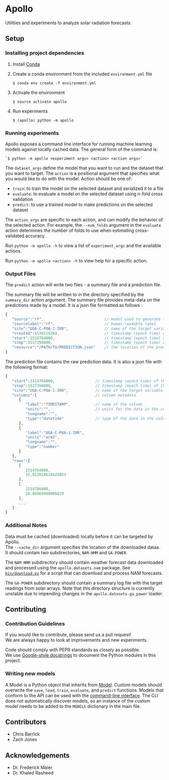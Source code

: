 # Apollo

Utilities and experiments to analyze solar radiation forecasts.

## Setup

### Installing project dependencies

1. Install [Conda](https://conda.io/docs/user-guide/install/index.html)

2. Create a conda environment from the included `environment.yml` file

    `$ conda env create -f environment.yml`

3. Activate the environment

    `$ source activate apollo`
    
4. Run experiments
    
    `$ (apollo) python -m apollo`
    
### Running experiments

Apollo exposes a command line interface for running machine learning models against locally cached data.
The general form of the command is:

    `$ python -m apollo <experiment args> <action> <action args>`

The `dataset_args` define the model that you want to run and the dataset that you want to target.
The `action` is a positional argument that specifies what you would like to do with the model.
Action should be one of:
 - `train`: to train the model on the selected dataset and serialized it to a file
 - `evaluate`: to evaluate a model on the selected dataset using n-fold cross validation
 - `predict`: to use a trained model to make predictions on the selected dataset
 
The `action_args` are specific to each action, and can modify the behavior of the selected action.
For example, the `--num_folds` argument in the `evaluate` action determines the number of folds to use
when estimating cross-validated accuracy.

Run `python -m apollo -h` to view a list of `experiment_args` and the available actions.

Run `python -m apollo <action> -h` to view help for a specific action.

### Output Files
The `predict` action will write two files - a summary file and a prediction file.  

The summary file will be written to in the directory specified by the `summary_dir` action argument.  The summary file provides meta-data on the predictions made by a model.  It is a json file formatted as follows :
```javascript
{
   "source":"rf",                           // model used to generate the predictions
   "sourcelabel":"rf",                      // human-readable label
   "site":"UGA-C-POA-1-IRR",                // name of the target variable
   "created":1536119284,                    // timestamp (epoch time) when the prediction file was created
   "start":1514764800,                      // timestamp (epoch time) of the first prediction
   "stop":1517356800,                       // timestamp (epoch time) of the last prediction
   "resource":"/PATH/TO/PREDICTION.json"    // the location of the prediction file
}
```

The prediction file contains the raw prediction data.  It is also a json file with the following format:
```javascript
{
   "start":1514764800,                  // timestamp (epoch time) of the first prediction
   "stop":1517356800,                   // timestamp (epoch time) of the last prediction
   "site":"UGA-C-POA-1-IRR",            // name of the target variable
   "columns":[                          // column metadata
      {
         "label":"TIMESTAMP",           // name of the column
         "units":"",                    // units for the data in the column
         "longname":"",
         "type":"datetime"              // type of the data in the column.  One of {datetime, number, string}
      },
      {
         "label":"UGA-C-POA-1-IRR",
         "units":"w/m2",
         "longname":"",
         "type":"number"
      }
   ],
   "rows":[
      [
         1514764800,
         15.912018618425853
      ],
      [
         1514786400,
         26.86869409006629
      ],
      ...
   ]
}
```


### Additional Notes

Data must be cached (downloaded) locally before it can be targeted by Apollo.  
The `--cache_dir` argument specifies the location of the downloaded dataa.
It should contain two subdirectories, `NAM-NMM` and `GA-POWER`.

The `NAM-NMM` subdirectory should contain weather forecast data downloaded and processed using the 
`apollo.datasets.nam` package.  See [`bin/download.py`](bin/download.py) for a script that can 
download and process NAM forecasts.

The `GA-POWER` subdirectory should contain a summary log file with the target readings from solar arrays.
Note that this directory structure is currently unstable due to impending changes in the `apollo.datasets.ga_power`
loader.

## Contributing

### Contribution Guidelines

If you would like to contribute, please send us a pull request!  
We are always happy to look at improvements and new experiments.

Code should comply with PEP8 standards as closely as possible.  
We use [Google-style docstrings](http://sphinxcontrib-napoleon.readthedocs.io/en/latest/example_google.html) 
to document the Python modules in this project.

### Writing new models

A Model is a Python object that inherits from [Model](apollo/models/base.py).
Custom models should overwrite the `save`, `load`, `train`, `evaluate`, and `predict` functions.  Models that 
conform to the API can be used with the [command-line interface](apollo/__main__.py).  The CLI does not automatically
discover models, so an instance of the custom model needs to be added to the `MODELS` dictionary in the main file.


## Contributors
- Chris Barrick
- Zach Jones

## Acknowledgements
- Dr. Frederick Maier
- Dr. Khaled Rasheed
